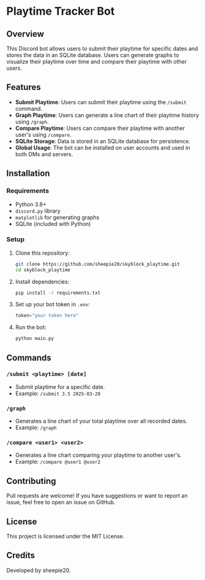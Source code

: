 # Playtime Tracker Bot

## Overview
This Discord bot allows users to submit their playtime for specific dates and stores the data in an SQLite database. Users can generate graphs to visualize their playtime over time and compare their playtime with other users.

## Features
- **Submit Playtime**: Users can submit their playtime using the `/submit` command.
- **Graph Playtime**: Users can generate a line chart of their playtime history using `/graph`.
- **Compare Playtime**: Users can compare their playtime with another user's using `/compare`.
- **SQLite Storage**: Data is stored in an SQLite database for persistence.
- **Global Usage**: The bot can be installed on user accounts and used in both DMs and servers.

## Installation

### Requirements
- Python 3.8+
- `discord.py` library
- `matplotlib` for generating graphs
- SQLite (included with Python)

### Setup
1. Clone this repository:
   ```bash
   git clone https://github.com/sheepie20/skyblock_playtime.git
   cd skyblock_playtime
   ```
2. Install dependencies:
   ```bash
   pip install -r requirements.txt
   ```
3. Set up your bot token in `.env`:
   ```python
   token="your token here"
   ```
4. Run the bot:
   ```bash
   python main.py
   ```

## Commands

### `/submit <playtime> [date]`
- Submit playtime for a specific date.
- Example: `/submit 3.5 2025-03-20`

### `/graph`
- Generates a line chart of your total playtime over all recorded dates.
- Example: `/graph`

### `/compare <user1> <user2>`
- Generates a line chart comparing your playtime to another user's.
- Example: `/compare @user1 @user2`

## Contributing
Pull requests are welcome! If you have suggestions or want to report an issue, feel free to open an issue on GitHub.

## License
This project is licensed under the MIT License.

## Credits
Developed by sheepie20.

